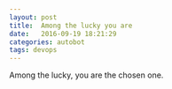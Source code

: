 ```yaml
---
layout: post
title:  Among the lucky you are
date:   2016-09-19 18:21:29
categories: autobot
tags: devops
---
```


Among the lucky, you are the chosen one.
